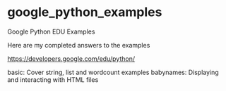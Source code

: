 # google_python_examples
Google Python EDU Examples


Here are my completed answers to the examples

https://developers.google.com/edu/python/

basic: Cover string, list and wordcount examples
babynames: Displaying and interacting with HTML files
